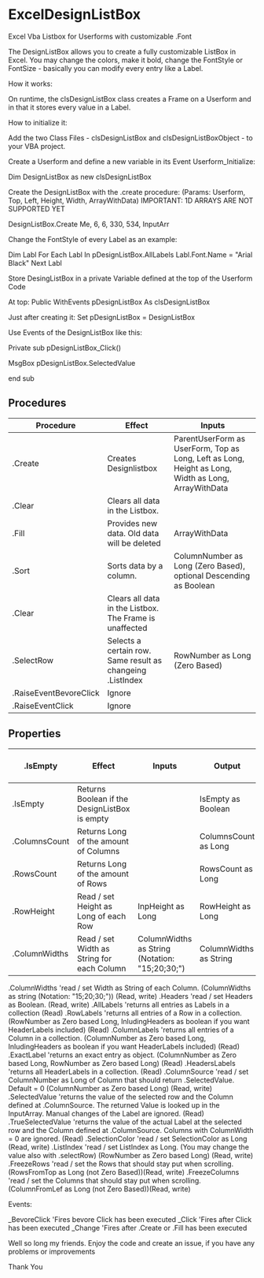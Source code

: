 # ExcelDesignListBox
Excel Vba Listbox for Userforms with customizable .Font

The DesignListBox allows you to create a fully customizable ListBox in Excel. You may change the colors, make it bold,
change the FontStyle or FontSize - basically you can modify every entry like a Label. 

How it works: 

  On runtime, the clsDesignListBox class creates a Frame on a Userform and in that it stores every value in a Label. 

How to initialize it:

  Add the two Class Files - clsDesignListBox and clsDesignListBoxObject - to your VBA project. 

  Create a Userform and define a new variable in its Event Userform_Initialize:

  Dim DesignListBox as new clsDesignListBox

  Create the DesignListBox with the .create procedure:
  (Params: Userform, Top, Left, Height, Width, ArrayWithData)
  IMPORTANT: 1D ARRAYS ARE NOT SUPPORTED YET

  DesignListBox.Create Me, 6, 6, 330, 534, InputArr
  
  Change the FontStyle of every Label as an example:
  
  Dim Labl
  For Each Labl In pDesignListBox.AllLabels
      Labl.Font.Name = "Arial Black"
  Next Labl
  
  Store DesingListBox in a private Variable defined at the top of the Userform Code
  
  At top:
  Public WithEvents pDesignListBox As clsDesignListBox
  
  Just after creating it:
  Set pDesignListBox = DesignListBox
  
  Use Events of the DesignListBox like this:
  
  Private sub pDesignListBox_Click()
  
  MsgBox pDesignListBox.SelectedValue
 
  end sub
  
## Procedures

|  Procedure |  Effect | Inputs |
| ------------ | ------------ | ------------ |
|  .Create    | Creates Designlistbox  | ParentUserForm as UserForm, Top as Long, Left as Long, Height as Long, Width as Long, ArrayWithData | 
|   .Clear   |   Clears all data in the Listbox.  |  |
|   .Fill     |   Provides new data. Old data will be deleted  | ArrayWithData  |
|   .Sort     |   Sorts data by a column. | ColumnNumber as Long (Zero Based), optional Descending as Boolean |
|   .Clear   |   Clears all data in the Listbox. The Frame is unaffected |  |
|   .SelectRow   |  Selects a certain row. Same result as changeing .ListIndex |  RowNumber as Long (Zero Based) |
|   .RaiseEventBevoreClick  |  Ignore |  |
|   .RaiseEventClick  |  Ignore |  |

    
## Properties

|  .IsEmpty  |  Effect | Inputs | Output | Read / Write |
| ------------ | ------------ | ------------ | ------------ | ------------ |
|  .IsEmpty | Returns Boolean if the DesignListBox is empty  | | IsEmpty as Boolean | Read |
|  .ColumnsCount | Returns Long of the amount of Columns  | | ColumnsCount as Long | Read |
|  .RowsCount | Returns Long of the amount of Rows  | | RowsCount as Long | Read |
|  .RowHeight | Read / set Height as Long of each Row  | InpHeight as Long | RowHeight as Long | Read  / Write|
|  .ColumnWidths | Read / set Width as String for each Column | ColumnWidths as String (Notation: "15;20;30;") | ColumnWidths as String | Read  / Write |



  
  .ColumnWidths           'read / set Width as String of each Column. (ColumnWidths as string (Notation: "15;20;30;")) (Read, write)
  .Headers                'read / set Headers as Boolean. (Read, write)
  .AllLabels              'returns all entries as Labels in a collection (Read)
  .RowLabels              'returns all entries of a Row in a collection. (RowNumber as Zero based Long, InludingHeaders as boolean if you want HeaderLabels included) (Read)
  .ColumnLabels           'returns all entries of a Column in a collection. (ColumnNumber as Zero based Long, InludingHeaders as boolean if you want HeaderLabels included) (Read)
  .ExactLabel             'returns an exact entry as object. (ColumnNumber as Zero based Long, RowNumber as Zero based Long) (Read)
  .HeadersLabels          'returns all HeaderLabels in a collection. (Read)
  .ColumnSource           'read / set ColumnNumber as Long of Column that should return .SelectedValue. Default = 0 (ColumnNumber as Zero based Long) (Read, write)
  .SelectedValue          'returns the value of the selected row and the Column defined at .ColumnSource. The returned Value is looked up in the InputArray. Manual changes of the Label are ignored. (Read)
  .TrueSelectedValue      'returns the value of the actual Label at the selected row and the Column defined at .ColumnSource. Columns with ColumnWidth = 0 are ignored. (Read)
  .SelectionColor         'read / set SelectionColor as Long (Read, write)
  .ListIndex              'read / set ListIndex as Long. (You may change the value also with .selectRow) (RowNumber as Zero based Long) (Read, write)
  .FreezeRows             'read / set the Rows that should stay put when scrolling. (RowsFromTop as Long (not Zero Based))(Read, write)
  .FreezeColumns          'read / set the Columns that should stay put when scrolling. (ColumnFromLef as Long (not Zero Based))(Read, write)
  
Events:
  
  _BevoreClick            'Fires bevore Click has been executed
  _Click                  'Fires after Click has been executed
  _Change                 'Fires after .Create or .Fill has been executed
  
Well so long my friends. Enjoy the code and create an issue, if you have any problems or improvements

Thank You
  
  
